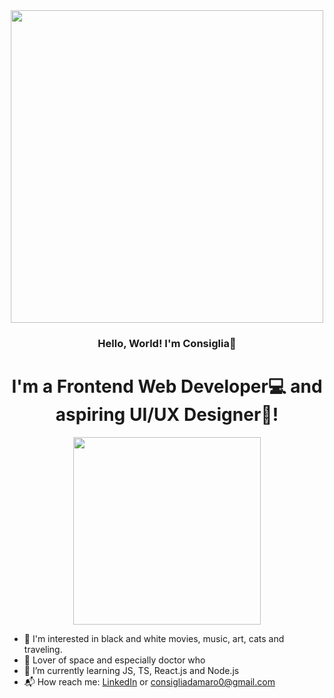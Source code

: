 

<div id="header" align="center">
  <img src="https://media.giphy.com/media/v1.Y2lkPTc5MGI3NjExMWFlMjJiMWJhYTUyNjAzYmQ2ZWMxYzNiYzU2ZDE1Nzk3Y2NiOGRiNyZlcD12MV9pbnRlcm5hbF9naWZzX2dpZklkJmN0PXM/qYUIk3iqJUeVhYBEv4/giphy.gif" width="500"/>
</div>

### <div align="center">Hello, World! I'm Consiglia:sunflower: </div>
#  <div align="center">I'm a Frontend Web Developer:computer: and aspiring UI/UX Designer:art:! </div>
<div id="header" align="center">
  <img src="https://media.giphy.com/media/v1.Y2lkPTc5MGI3NjExNDYwODc2YWVkNjBhODZmZWU4M2MzZWM4NTJmZjUxYWZmY2VjMmVlYSZlcD12MV9pbnRlcm5hbF9naWZzX2dpZklkJmN0PXM/QKUx6kHItu3ilaVMdn/giphy.gif" width="300"/>
</div>



- :art: I'm interested in black and white movies, music, art, cats and traveling.
- :rocket: Lover of space and especially doctor who
- :seedling: I’m currently learning JS, TS, React.js and Node.js 
- :mailbox_with_mail: How reach me: <a href="https://www.linkedin.com/in/consiglia-d-amaro-723015230/" target="_blank" rel="noreferrer">LinkedIn</a> or consigliadamaro0@gmail.com
